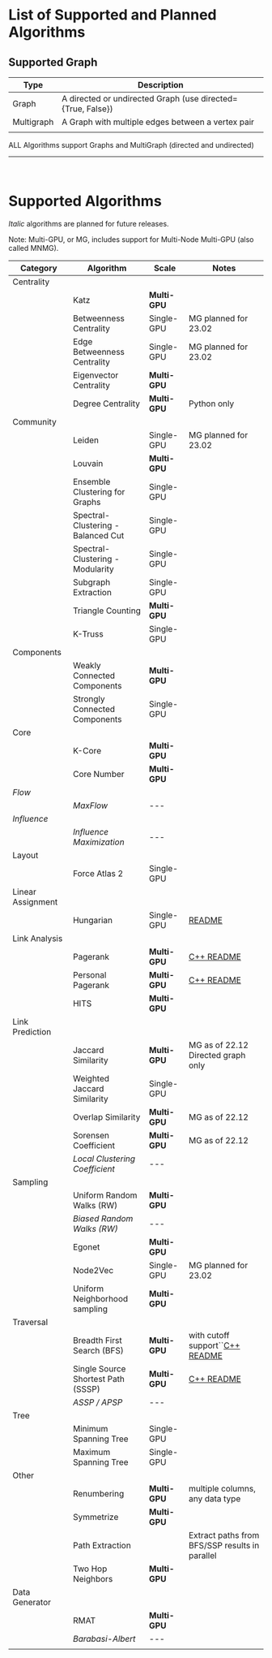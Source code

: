 # List of Supported and Planned Algorithms

## Supported Graph

| Type       | Description                                                 |
| ---------- | ----------------------------------------------------------- |
| Graph      | A directed or undirected Graph (use directed={True, False}) |
| Multigraph | A Graph with multiple edges between a vertex pair           |
|            |                                                             |

ALL Algorithms support Graphs and MultiGraph (directed and undirected)

---

<br>

# Supported Algorithms

_Italic_ algorithms are planned for future releases.

Note: Multi-GPU, or MG, includes support for Multi-Node Multi-GPU (also called MNMG).

| Category          | Algorithm                          | Scale               | Notes                                                           |
| ----------------- | ---------------------------------- | ------------------- | --------------------------------------------------------------- |
| Centrality        |                                    |                     |                                                                 |
|                   | Katz                               | __Multi-GPU__ |                                                                 |
|                   | Betweenness Centrality             | Single-GPU          | MG planned for 23.02                                            |
|                   | Edge Betweenness Centrality        | Single-GPU          | MG planned for 23.02                                            |
|                   | Eigenvector Centrality             | __Multi-GPU__ |                                                                 |
|                   | Degree Centrality                  | __Multi-GPU__ | Python only                                                     |
| Community         |                                    |                     |                                                                 |
|                   | Leiden                             | Single-GPU          | MG planned for 23.02                                            |
|                   | Louvain                            | __Multi-GPU__ |                                                                 |
|                   | Ensemble Clustering for Graphs     | Single-GPU          |                                                                 |
|                   | Spectral-Clustering - Balanced Cut | Single-GPU          |                                                                 |
|                   | Spectral-Clustering - Modularity   | Single-GPU          |                                                                 |
|                   | Subgraph Extraction                | Single-GPU          |                                                                 |
|                   | Triangle Counting                  | __Multi-GPU__ |                                                                 |
|                   | K-Truss                            | Single-GPU          |                                                                 |
| Components        |                                    |                     |                                                                 |
|                   | Weakly Connected Components        | __Multi-GPU__ |                                                                 |
|                   | Strongly Connected Components      | Single-GPU          |                                                                 |
| Core              |                                    |                     |                                                                 |
|                   | K-Core                             | **Multi-GPU** |                                                                 |
|                   | Core Number                        | **Multi-GPU** |                                                                 |
| _Flow_          |                                    |                     |                                                                 |
|                   | _MaxFlow_                        | ---                 |                                                                 |
| _Influence_     |                                    |                     |                                                                 |
|                   | _Influence Maximization_         | ---                 |                                                                 |
| Layout            |                                    |                     |                                                                 |
|                   | Force Atlas 2                      | Single-GPU          |                                                                 |
| Linear Assignment |                                    |                     |                                                                 |
|                   | Hungarian                          | Single-GPU          | [README](cpp/src/linear_assignment/README-hungarian.md)            |
| Link Analysis     |                                    |                     |                                                                 |
|                   | Pagerank                           | __Multi-GPU__ | [C++ README](cpp/src/centrality/README.md#Pagerank)                |
|                   | Personal Pagerank                  | __Multi-GPU__ | [C++ README](cpp/src/centrality/README.md#Personalized-Pagerank)   |
|                   | HITS                               | __Multi-GPU__ |                                                                 |
| Link Prediction   |                                    |                     |                                                                 |
|                   | Jaccard Similarity                 | **Multi-GPU**      | MG as of 22.12<br />Directed graph only                         |
|                   | Weighted Jaccard Similarity        | Single-GPU          |                                                                 |
|                   | Overlap Similarity                 | **Multi-GPU** | MG as of 22.12                                                  |
|                   | Sorensen Coefficient               | **Multi-GPU** | MG as of 22.12                                                  |
|                   | _Local Clustering Coefficient_   | ---                 |                                                                 |
| Sampling          |                                    |                     |                                                                 |
|                   | Uniform Random Walks (RW)          | **Multi-GPU** |                                                                 |
|                   | *Biased Random Walks (RW)*       | ---                 |                                                                 |
|                   | Egonet                             | **Multi-GPU** |                                                                 |
|                   | Node2Vec                           | Single-GPU          | MG planned for 23.02                                            |
|                   | Uniform Neighborhood sampling      | __Multi-GPU__ |                                                                 |
| Traversal         |                                    |                     |                                                                 |
|                   | Breadth First Search (BFS)         | __Multi-GPU__ | with cutoff support``[C++ README](cpp/src/traversal/README.md#BFS) |
|                   | Single Source Shortest Path (SSSP) | __Multi-GPU__ | [C++ README](cpp/src/traversal/README.md#SSSP)                     |
|                   | _ASSP / APSP_                    | ---                 |                                                                 |
| Tree              |                                    |                     |                                                                 |
|                   | Minimum Spanning Tree              | Single-GPU          |                                                                 |
|                   | Maximum Spanning Tree              | Single-GPU          |                                                                 |
| Other             |                                    |                     |                                                                 |
|                   | Renumbering                        | __Multi-GPU__ | multiple columns, any data type                                 |
|                   | Symmetrize                         | __Multi-GPU__ |                                                                 |
|                   | Path Extraction                    |                     | Extract paths from BFS/SSP results in parallel                  |
|                   | Two Hop Neighbors                  | __Multi-GPU__ |                                                                 |
| Data Generator    |                                    |                     |                                                                 |
|                   | RMAT                               | __Multi-GPU__ |                                                                 |
|                   | _Barabasi-Albert_                | ---                 |                                                                 |
|                   |                                    |                     |                                                                 |
